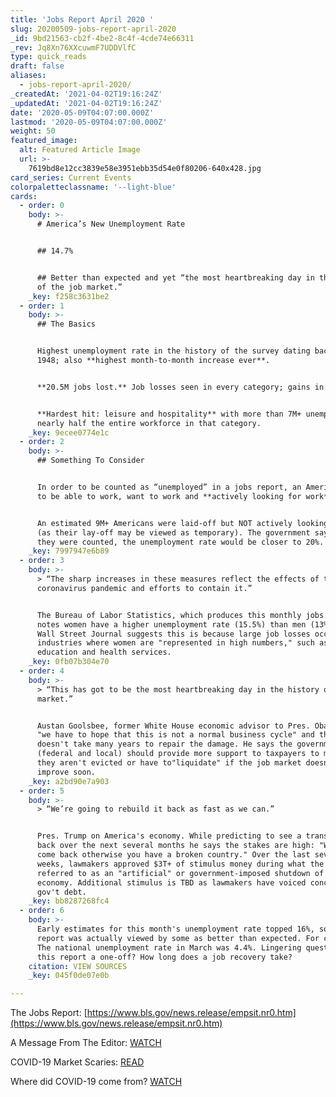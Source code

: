 ```yaml
---
title: 'Jobs Report April 2020 '
slug: 20200509-jobs-report-april-2020
_id: 9bd21563-cb2f-4be2-8c4f-4cde74e66311
_rev: Jq8Xn76XXcuwmF7UDDVlfC
type: quick_reads
draft: false
aliases:
  - jobs-report-april-2020/
_createdAt: '2021-04-02T19:16:24Z'
_updatedAt: '2021-04-02T19:16:24Z'
date: '2020-05-09T04:07:00.000Z'
lastmod: '2020-05-09T04:07:00.000Z'
weight: 50
featured_image:
  alt: Featured Article Image
  url: >-
    7619bd8e12cc3839e58e3951ebb35d54e0f80206-640x428.jpg
card_series: Current Events
colorpaletteclassname: '--light-blue'
cards:
  - order: 0
    body: >-
      # America’s New Unemployment Rate


      ## 14.7%


      ## Better than expected and yet “the most heartbreaking day in the history
      of the job market.”
    _key: f258c3631be2
  - order: 1
    body: >-
      ## The Basics


      Highest unemployment rate in the history of the survey dating back to
      1948; also **highest month-to-month increase ever**.


      **20.5M jobs lost.** Job losses seen in every category; gains in none.


      **Hardest hit: leisure and hospitality** with more than 7M+ unemployed –
      nearly half the entire workforce in that category.
    _key: 9ecee0774e1c
  - order: 2
    body: >-
      ## Something To Consider


      In order to be counted as “unemployed” in a jobs report, an American has
      to be able to work, want to work and **actively looking for work**.


      An estimated 9M+ Americans were laid-off but NOT actively looking for work
      (as their lay-off may be viewed as temporary). The government says *If*
      they were counted, the unemployment rate would be closer to 20%.
    _key: 7997947e6b89
  - order: 3
    body: >-
      > “The sharp increases in these measures reflect the effects of the
      coronavirus pandemic and efforts to contain it.”


      The Bureau of Labor Statistics, which produces this monthly jobs report,
      notes women have a higher unemployment rate (15.5%) than men (13%). The
      Wall Street Journal suggests this is because large job losses occurred in
      industries where women are "represented in high numbers," such as
      education and health services.
    _key: 0fb07b304e70
  - order: 4
    body: >-
      > “This has got to be the most heartbreaking day in the history of the job
      market.”


      Austan Goolsbee, former White House economic advisor to Pres. Obama, says
      "we have to hope that this is not a normal business cycle" and that it
      doesn't take many years to repair the damage. He says the government
      (federal and local) should provide more support to taxpayers to make sure
      they aren't evicted or have to"liquidate" if the job market doesn't
      improve soon.
    _key: a2bd90e7a903
  - order: 5
    body: >-
      > “We’re going to rebuild it back as fast as we can.”


      Pres. Trump on America's economy. While predicting to see a transition
      back over the next several months he says the stakes are high: "We have to
      come back otherwise you have a broken country." Over the last several
      weeks, lawmakers approved $3T+ of stimulus money during what the President
      referred to as an "artificial" or government-imposed shutdown of the
      economy. Additional stimulus is TBD as lawmakers have voiced concern about
      gov't debt.
    _key: bb8287268fc4
  - order: 6
    body: >-
      Early estimates for this month's unemployment rate topped 16%, so this
      report was actually viewed by some as better than expected. For context:
      The national unemployment rate in March was 4.4%. Lingering questions: Is
      this report a one-off? How long does a job recovery take?
    citation: VIEW SOURCES
    _key: 045f0de07e0b

---
```

The Jobs Report: [https://www.bls.gov/news.release/empsit.nr0.htm](https://www.bls.gov/news.release/empsit.nr0.htm)

A Message From The Editor: [WATCH](https://smarthernews.com/a-message-from-the-editor/)

COVID-19 Market Scaries: [READ](https://smarthernews.com/stock-market-scaries/)

Where did COVID-19 come from? [WATCH](https://smarthernews.com/article/where-did-covid-19-come-from/)